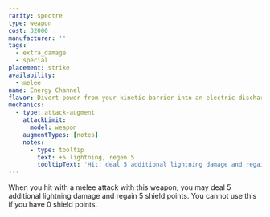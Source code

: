 ```yaml
---
rarity: spectre
type: weapon
cost: 32000
manufacturer: ''
tags:
  - extra_damage
  - special
placement: strike
availability:
  - melee
name: Energy Channel
flavor: Divert power from your kinetic barrier into an electric discharge.
mechanics:
  - type: attack-augment
    attackLimit:
      model: weapon
    augmentTypes: [notes]
    notes:
      - type: tooltip
        text: +5 lightning, regen 5
        tooltipText: 'Hit: deal 5 additional lightning damage and regain 5 shield points. Requires at least 1 shield point'
---
```

When you hit with a melee attack with this weapon, you may deal 5 additional lightning damage and regain 5 shield points. You cannot use this if you have 0 shield points.
